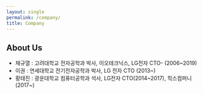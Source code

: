 ```yaml
---
layout: single
permalink: /company/
title: Company
---
```



## About Us

- 채규열 : 고려대학교 전자공학과 박사, 이오테크닉스, LG전자 CTO- (2006~2019)
- 이권 : 연세대학교 전기전자공학과 박사, LG 전자 CTO (2013~)
- 황태진 : 광운대학교 컴퓨터공학과 석사, LG전자 CTO(2014~2017), 힉스컴퍼니 (2017~)
